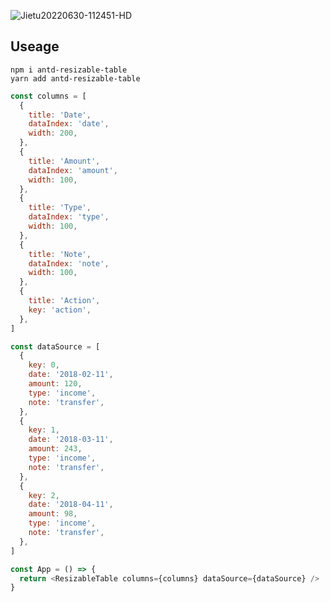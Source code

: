 
![Jietu20220630-112451-HD](https://user-images.githubusercontent.com/1744713/176586889-c94e0a0d-4007-453c-bdb8-cf9e322697b2.gif)

## Useage

```
npm i antd-resizable-table
yarn add antd-resizable-table
```

```js
const columns = [
  {
    title: 'Date',
    dataIndex: 'date',
    width: 200,
  },
  {
    title: 'Amount',
    dataIndex: 'amount',
    width: 100,
  },
  {
    title: 'Type',
    dataIndex: 'type',
    width: 100,
  },
  {
    title: 'Note',
    dataIndex: 'note',
    width: 100,
  },
  {
    title: 'Action',
    key: 'action',
  },
]

const dataSource = [
  {
    key: 0,
    date: '2018-02-11',
    amount: 120,
    type: 'income',
    note: 'transfer',
  },
  {
    key: 1,
    date: '2018-03-11',
    amount: 243,
    type: 'income',
    note: 'transfer',
  },
  {
    key: 2,
    date: '2018-04-11',
    amount: 98,
    type: 'income',
    note: 'transfer',
  },
]

const App = () => {
  return <ResizableTable columns={columns} dataSource={dataSource} />
}
```
